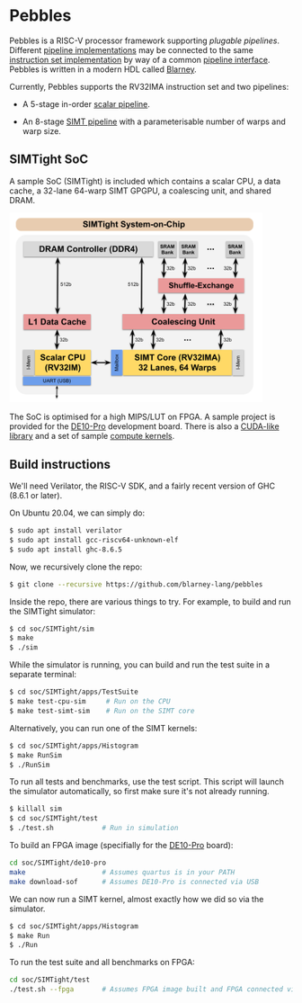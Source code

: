 # Pebbles

Pebbles is a RISC-V processor framework supporting *plugable
pipelines*.  Different [pipeline
implementations](src/Pebbles/Pipeline) may be connected to the same
[instruction set implementation](src/Pebbles/Instructions) by way of a
common [pipeline interface](src/Pebbles/Pipeline/Interface.hs).
Pebbles is written in a modern HDL called
[Blarney](https://github.com/blarney-lang/blarney).

Currently, Pebbles supports the RV32IMA instruction set and two
pipelines:

  * A 5-stage in-order [scalar pipeline](src/Pebbles/Pipeline/Scalar.hs).

  * An 8-stage [SIMT pipeline](src/Pebbles/Pipeline/SIMT.hs)
    with a parameterisable number of warps and warp size.

## SIMTight SoC

A sample SoC (SIMTight) is included which contains a scalar CPU, a
data cache, a 32-lane 64-warp SIMT GPGPU, a coalescing unit, and
shared DRAM.

<img src="soc/SIMTight/doc/SoC.svg" width="450">

The SoC is optimised for a high MIPS/LUT on FPGA.  A sample project is
provided for the [DE10-Pro](http://de10-pro.terasic.com) development
board.  There is also a [CUDA-like library](soc/SIMTight/inc/NoCL.h)
and a set of sample [compute kernels](soc/SIMTight/apps/).

## Build instructions

We'll need Verilator, the RISC-V SDK, and a fairly recent version
of GHC (8.6.1 or later).

On Ubuntu 20.04, we can simply do:

```sh
$ sudo apt install verilator
$ sudo apt install gcc-riscv64-unknown-elf
$ sudo apt install ghc-8.6.5
```

Now, we recursively clone the repo:

```sh
$ git clone --recursive https://github.com/blarney-lang/pebbles
```

Inside the repo, there are various things to try.  For example, to
build and run the SIMTight simulator:

```sh
$ cd soc/SIMTight/sim
$ make
$ ./sim
```

While the simulator is running, you can build and run the test suite
in a separate terminal:

```sh
$ cd soc/SIMTight/apps/TestSuite
$ make test-cpu-sim     # Run on the CPU
$ make test-simt-sim    # Run on the SIMT core
```

Alternatively, you can run one of the SIMT kernels:

```sh
$ cd soc/SIMTight/apps/Histogram
$ make RunSim
$ ./RunSim
```

To run all tests and benchmarks, use the test script.  This script
will launch the simulator automatically, so first make sure it's not
already running.

```sh
$ killall sim
$ cd soc/SIMTight/test
$ ./test.sh            # Run in simulation
```

To build an FPGA image (specifially for the
[DE10-Pro](http://de10-pro.terasic.com) board):

```sh
cd soc/SIMTight/de10-pro
make                   # Assumes quartus is in your PATH
make download-sof      # Assumes DE10-Pro is connected via USB
```

We can now run a SIMT kernel, almost exactly how we did so via the
simulator.

```sh
$ cd soc/SIMTight/apps/Histogram
$ make Run
$ ./Run
```

To run the test suite and all benchmarks on FPGA:

```sh
cd soc/SIMTight/test
./test.sh --fpga       # Assumes FPGA image built and FPGA connected via USB
```
